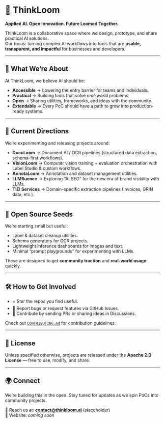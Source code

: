 # 🌌 ThinkLoom

**Applied AI. Open Innovation. Future Loomed Together.**

ThinkLoom is a collaborative space where we design, prototype, and share practical AI solutions.  
Our focus: turning complex AI workflows into tools that are **usable, transparent, and impactful** for businesses and developers.

---

## 🚀 What We’re About
At ThinkLoom, we believe AI should be:
- **Accessible** → Lowering the entry barrier for teams and individuals.  
- **Practical** → Building tools that solve *real-world* problems.  
- **Open** → Sharing utilities, frameworks, and ideas with the community.  
- **Extendable** → Every PoC should have a path to grow into production-ready systems.  

---

## 🧩 Current Directions
We’re experimenting and releasing projects around:

- **DocuLoom** → Document AI / OCR pipelines (structured data extraction, schema-first workflows).  
- **VisionLoom** → Computer vision training + evaluation orchestration with Label Studio & custom workflows.  
- **AnnotaLoom** → Annotation and dataset management utilities.  
- **LLMfluence** → Exploring “AI SEO” for the new era of brand visibility with LLMs.  
- **TIEI Services** → Domain-specific extraction pipelines (Invoices, GRIN data, etc.).  

---

## 🌱 Open Source Seeds
We’re starting small but useful:  
- Label & dataset cleanup utilities.  
- Schema generators for OCR projects.  
- Lightweight inference dashboards for images and text.  
- Minimal “prompt playgrounds” for experimenting with LLMs.  

These are designed to get **community traction** and **real-world usage** quickly.

---

## 🛠️ How to Get Involved
- ⭐ Star the repos you find useful.  
- 🐛 Report bugs or request features via GitHub Issues.  
- 🤝 Contribute by sending PRs or sharing ideas in Discussions.  

Check out [`CONTRIBUTING.md`](./CONTRIBUTING.md) for contribution guidelines.  

---

## 📜 License
Unless specified otherwise, projects are released under the **Apache 2.0 License** — free to use, modify, and share.

---

## 🌍 Connect
We’re building this in the open. Stay tuned for updates as we spin PoCs into community projects.  

📧 Reach us at: **contact@thinkloom.ai** (placeholder)  
🔗 Website: _coming soon_  
